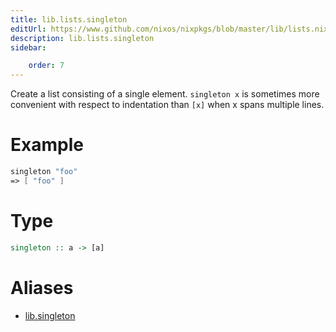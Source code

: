 ```yaml
---
title: lib.lists.singleton
editUrl: https://www.github.com/nixos/nixpkgs/blob/master/lib/lists.nix#L31C15
description: lib.lists.singleton
sidebar:

    order: 7
---
```


Create a list consisting of a single element.  `singleton x` is
sometimes more convenient with respect to indentation than `[x]`
when x spans multiple lines.

# Example

```nix
singleton "foo"
=> [ "foo" ]
```

# Type

```haskell
singleton :: a -> [a]
```


# Aliases

- [lib.singleton](/nix-doc-comments/reference/lib/lib-singleton)


